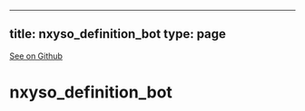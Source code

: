 
---
title: nxyso_definition_bot
type: page
---

[See on Github](https://github.com/jakeroggenbuck/nxyso_definition_bot/)

# nxyso_definition_bot

